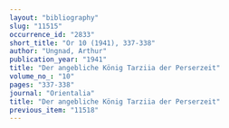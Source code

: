 ```yaml
---
layout: "bibliography"
slug: "11515"
occurrence_id: "2833"
short_title: "Or 10 (1941), 337-338"
author: "Ungnad, Arthur"
publication_year: "1941"
title: "Der angebliche König Tarziia der Perserzeit"
volume_no_: "10"
pages: "337-338"
journal: "Orientalia"
title: "Der angebliche König Tarziia der Perserzeit"
previous_item: "11518"
---
```

